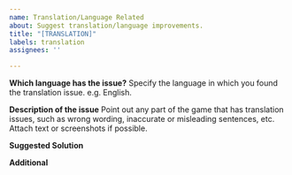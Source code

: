 ```yaml
---
name: Translation/Language Related
about: Suggest translation/language improvements.
title: "[TRANSLATION]"
labels: translation
assignees: ''

---
```


**Which language has the issue?**
Specify the language in which you found the translation issue. e.g. English.

**Description of the issue**
Point out any part of the game that has translation issues, such as wrong wording, inaccurate or misleading sentences, etc. Attach text or screenshots if possible.

**Suggested Solution**
<!-- Describe the potential solution or suggest the correct translation. -->

**Additional**
<!-- Any optional additional information can go here. -->
